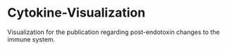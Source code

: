 # Cytokine-Visualization
Visualization for the publication regarding post-endotoxin changes to the immune system. 
